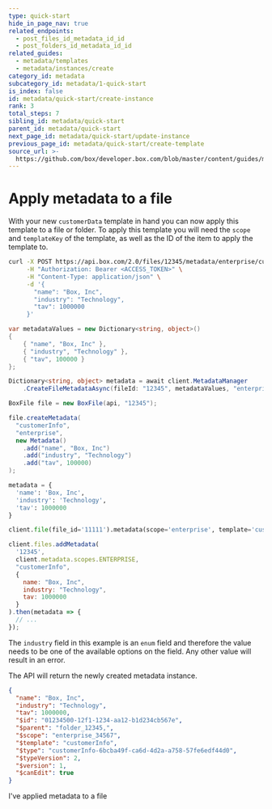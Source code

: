 ```yaml
---
type: quick-start
hide_in_page_nav: true
related_endpoints:
  - post_files_id_metadata_id_id
  - post_folders_id_metadata_id_id
related_guides:
  - metadata/templates
  - metadata/instances/create
category_id: metadata
subcategory_id: metadata/1-quick-start
is_index: false
id: metadata/quick-start/create-instance
rank: 3
total_steps: 7
sibling_id: metadata/quick-start
parent_id: metadata/quick-start
next_page_id: metadata/quick-start/update-instance
previous_page_id: metadata/quick-start/create-template
source_url: >-
  https://github.com/box/developer.box.com/blob/master/content/guides/metadata/1-quick-start/3-create-instance.md
---
```


# Apply metadata to a file

With your new `customerData` template in hand you can now apply this template to
a file or folder. To apply this template you will need the `scope` and
`templateKey` of the template, as well as the ID of the item to apply the
template to.

<!-- markdownlint-disable line-length -->

<Tabs>

<Tab title='cURL'>

```sh
curl -X POST https://api.box.com/2.0/files/12345/metadata/enterprise/customerInfo \
     -H "Authorization: Bearer <ACCESS_TOKEN>" \
     -H "Content-Type: application/json" \
     -d '{
       "name": "Box, Inc",
       "industry": "Technology",
       "tav": 1000000
     }'
```

</Tab>
<Tab title='.NET'>

```c#
var metadataValues = new Dictionary<string, object>()
{
    { "name", "Box, Inc" },
    { "industry", "Technology" },
    { "tav", 100000 }
};

Dictionary<string, object> metadata = await client.MetadataManager
    .CreateFileMetadataAsync(fileId: "12345", metadataValues, "enterprise", "customerInfo");
```

</Tab>
<Tab title='Java'>

```java
BoxFile file = new BoxFile(api, "12345");

file.createMetadata(
  "customerInfo",
  "enterprise",
  new Metadata()
    .add("name", "Box, Inc")
    .add("industry", "Technology")
    .add("tav", 100000)
);
```

</Tab>
<Tab title='Python'>

```py
metadata = {
  'name': 'Box, Inc',
  'industry': 'Technology',
  'tav': 1000000
}

client.file(file_id='11111').metadata(scope='enterprise', template='customerInfo').set(metadata)
```

</Tab>
<Tab title='Node'>

```js
client.files.addMetadata(
  '12345', 
  client.metadata.scopes.ENTERPRISE, 
  "customerInfo", 
  {
    name: "Box, Inc",
    industry: "Technology",
    tav: 1000000
  }
).then(metadata => {
  // ...
});
```

</Tab>

</Tabs>

<Message warning>

The `industry` field in this example is an `enum` field and therefore the
value needs to be one of the available options on the field. Any other value
will result in an error.

</Message>

The API will return the newly created metadata instance.

```json
{
  "name": "Box, Inc",
  "industry": "Technology",
  "tav": 1000000,
  "$id": "01234500-12f1-1234-aa12-b1d234cb567e",
  "$parent": "folder_12345,",
  "$scope": "enterprise_34567",
  "$template": "customerInfo",
  "$type": "customerInfo-6bcba49f-ca6d-4d2a-a758-57fe6edf44d0",
  "$typeVersion": 2,
  "$version": 1,
  "$canEdit": true
}
```

<!-- markdownlint-enable line-length -->

<Next>

I've applied metadata to a file

</Next>
